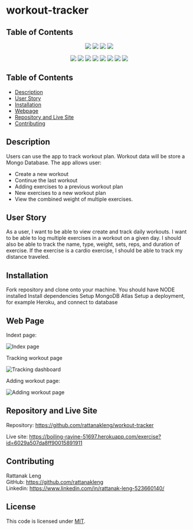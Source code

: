 # workout-tracker

## Table of Contents
<p align="center">
    <img src="https://img.shields.io/github/repo-size/rattanakleng/workout-tracker" />
    <img src="https://img.shields.io/github/issues/rattanakleng/workout-tracker" />
    <img src="https://img.shields.io/github/last-commit/rattanakleng/workout-tracker" >
    <img src="https://img.shields.io/badge/License-MIT-yellow.svg"(https://opensource.org/licenses/MIT") />
</p>
 
<p align="center">
    <img src="https://img.shields.io/badge/Javascript-red" />
    <img src="https://img.shields.io/badge/jQuery-orange"  />
    <img src="https://img.shields.io/badge/-Node.js-yellow" />
    <img src="https://img.shields.io/badge/-Express-blue" >
    <img src="https://img.shields.io/badge/-MongoDB-teal" />
    <img src="https://img.shields.io/badge/-Mongoose-blue" />
    <img src="https://img.shields.io/badge/-SemanticUI-indigo" />
<img src="https://img.shields.io/badge/-Morgan-yellowgreen" />
 
</p>

## Table of Contents
- [Description](#description)
- [User Story](#user-story)
- [Installation](#installation)
- [Webpage](#web-page)
- [Repository and Live Site](#repository-and-live-site)
- [Contributing](#contributing)

## Description
Users can use the app to track workout plan. Workout data will be store a Mongo Database. The app allows user:
- Create a new workout 
- Continue the last workout 
- Adding exercises to a previous workout plan
- New exercises to a new workout plan
- View the combined weight of multiple exercises. 

## User Story
As a user, I want to be able to view create and track daily workouts. I want to be able to log multiple exercises in a workout on a given day. I should also be able to track the name, type, weight, sets, reps, and duration of exercise. If the exercise is a cardio exercise, I should be able to track my distance traveled. 

## Installation
Fork repository and clone onto your machine.
You should have NODE installed
Install dependencies
Setup MongoDB Atlas
Setup a deployment, for example Heroku, and connect to database

## Web Page
Indext page: </br>

![Index page](https://user-images.githubusercontent.com/29310963/107891193-d1ae1880-6ed1-11eb-9dbc-ebd7e5eca6e1.JPG)

Tracking workout page</br>

![Tracking dashboard](https://user-images.githubusercontent.com/29310963/107891204-dbd01700-6ed1-11eb-9d0a-798ffbc5d3cf.JPG)

Adding workout page: </br>

![Adding workout page](https://user-images.githubusercontent.com/29310963/107891201-d672cc80-6ed1-11eb-9b04-89d589494dee.JPG)


## Repository and Live Site
Repository: https://github.com/rattanakleng/workout-tracker </br>

Live site: https://boiling-ravine-51697.herokuapp.com/exercise?id=6029a507da8ff90015891911

## Contributing
Rattanak Leng </br>
GitHub: https://github.com/rattanakleng </br>
Linkedin: https://www.linkedin.com/in/rattanak-leng-523660140/

## License
This code is licensed under [MIT](https://opensource.org/licenses/MIT”).
